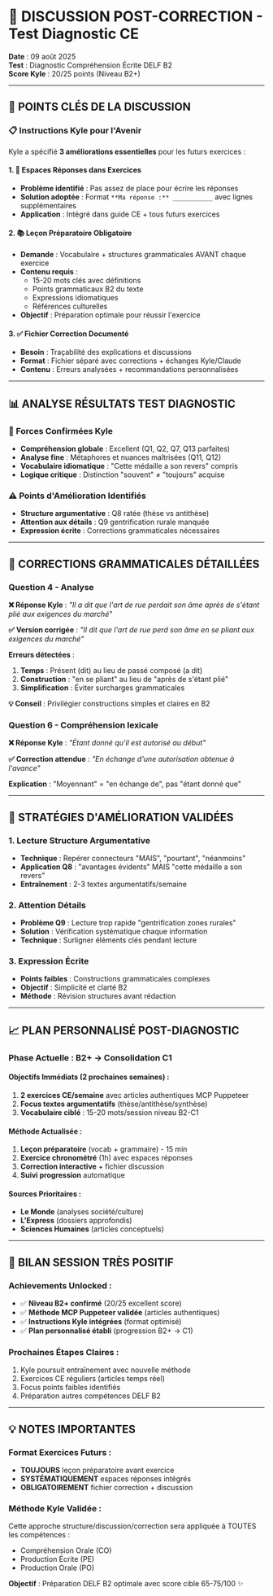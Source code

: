 # 💬 DISCUSSION POST-CORRECTION - Test Diagnostic CE

**Date** : 09 août 2025  
**Test** : Diagnostic Compréhension Écrite DELF B2  
**Score Kyle** : 20/25 points (Niveau B2+)

---

## 🎯 **POINTS CLÉS DE LA DISCUSSION**

### **📋 Instructions Kyle pour l'Avenir**

Kyle a spécifié **3 améliorations essentielles** pour les futurs exercices :

#### **1. 📝 Espaces Réponses dans Exercices**
- **Problème identifié** : Pas assez de place pour écrire les réponses
- **Solution adoptée** : Format `**Ma réponse :** ___________` avec lignes supplémentaires
- **Application** : Intégré dans guide CE + tous futurs exercices

#### **2. 📚 Leçon Préparatoire Obligatoire**
- **Demande** : Vocabulaire + structures grammaticales AVANT chaque exercice
- **Contenu requis** :
  - 15-20 mots clés avec définitions
  - Points grammaticaux B2 du texte
  - Expressions idiomatiques
  - Références culturelles
- **Objectif** : Préparation optimale pour réussir l'exercice

#### **3. ✅ Fichier Correction Documenté**
- **Besoin** : Traçabilité des explications et discussions
- **Format** : Fichier séparé avec corrections + échanges Kyle/Claude
- **Contenu** : Erreurs analysées + recommandations personnalisées

---

## 📊 **ANALYSE RÉSULTATS TEST DIAGNOSTIC**

### **💪 Forces Confirmées Kyle**
- **Compréhension globale** : Excellent (Q1, Q2, Q7, Q13 parfaites)
- **Analyse fine** : Métaphores et nuances maîtrisées (Q11, Q12)
- **Vocabulaire idiomatique** : "Cette médaille a son revers" compris
- **Logique critique** : Distinction "souvent" ≠ "toujours" acquise

### **⚠️ Points d'Amélioration Identifiés**
- **Structure argumentative** : Q8 ratée (thèse vs antithèse)
- **Attention aux détails** : Q9 gentrification rurale manquée
- **Expression écrite** : Corrections grammaticales nécessaires

---

## 🔧 **CORRECTIONS GRAMMATICALES DÉTAILLÉES**

### **Question 4 - Analyse**
**❌ Réponse Kyle** : *"Il a dit que l'art de rue perdait son âme après de s'étant plié aux exigences du marché"*

**✅ Version corrigée** : *"Il dit que l'art de rue perd son âme en se pliant aux exigences du marché"*

**Erreurs détectées** :
1. **Temps** : Présent (dit) au lieu de passé composé (a dit)
2. **Construction** : "en se pliant" au lieu de "après de s'étant plié"
3. **Simplification** : Éviter surcharges grammaticales

**💡 Conseil** : Privilégier constructions simples et claires en B2

### **Question 6 - Compréhension lexicale**
**❌ Réponse Kyle** : *"Étant donné qu'il est autorisé au début"*

**✅ Correction attendue** : *"En échange d'une autorisation obtenue à l'avance"*

**Explication** : "Moyennant" = "en échange de", pas "étant donné que"

---

## 🎯 **STRATÉGIES D'AMÉLIORATION VALIDÉES**

### **1. Lecture Structure Argumentative**
- **Technique** : Repérer connecteurs "MAIS", "pourtant", "néanmoins"
- **Application Q8** : "avantages évidents" MAIS "cette médaille a son revers"
- **Entraînement** : 2-3 textes argumentatifs/semaine

### **2. Attention Détails**
- **Problème Q9** : Lecture trop rapide "gentrification zones rurales"
- **Solution** : Vérification systématique chaque information
- **Technique** : Surligner éléments clés pendant lecture

### **3. Expression Écrite**
- **Points faibles** : Constructions grammaticales complexes
- **Objectif** : Simplicité et clarté B2
- **Méthode** : Révision structures avant rédaction

---

## 📈 **PLAN PERSONNALISÉ POST-DIAGNOSTIC**

### **Phase Actuelle : B2+ → Consolidation C1**

#### **Objectifs Immédiats** (2 prochaines semaines) :
1. **2 exercices CE/semaine** avec articles authentiques MCP Puppeteer
2. **Focus textes argumentatifs** (thèse/antithèse/synthèse)
3. **Vocabulaire ciblé** : 15-20 mots/session niveau B2-C1

#### **Méthode Actualisée** :
1. **Leçon préparatoire** (vocab + grammaire) - 15 min
2. **Exercice chronométré** (1h) avec espaces réponses
3. **Correction interactive** + fichier discussion
4. **Suivi progression** automatique

#### **Sources Prioritaires** :
- **Le Monde** (analyses société/culture)
- **L'Express** (dossiers approfondis)
- **Sciences Humaines** (articles conceptuels)

---

## 🎉 **BILAN SESSION TRÈS POSITIF**

### **Achievements Unlocked** :
- ✅ **Niveau B2+ confirmé** (20/25 excellent score)
- ✅ **Méthode MCP Puppeteer validée** (articles authentiques)
- ✅ **Instructions Kyle intégrées** (format optimisé)
- ✅ **Plan personnalisé établi** (progression B2+ → C1)

### **Prochaines Étapes Claires** :
1. Kyle poursuit entraînement avec nouvelle méthode
2. Exercices CE réguliers (articles temps réel)
3. Focus points faibles identifiés
4. Préparation autres compétences DELF B2

---

## 💡 **NOTES IMPORTANTES**

### **Format Exercices Futurs** :
- **TOUJOURS** leçon préparatoire avant exercice
- **SYSTÉMATIQUEMENT** espaces réponses intégrés
- **OBLIGATOIREMENT** fichier correction + discussion

### **Méthode Kyle Validée** :
Cette approche structure/discussion/correction sera appliquée à TOUTES les compétences :
- Compréhension Orale (CO)
- Production Écrite (PE)  
- Production Orale (PO)

**Objectif** : Préparation DELF B2 optimale avec score cible 65-75/100 ✨